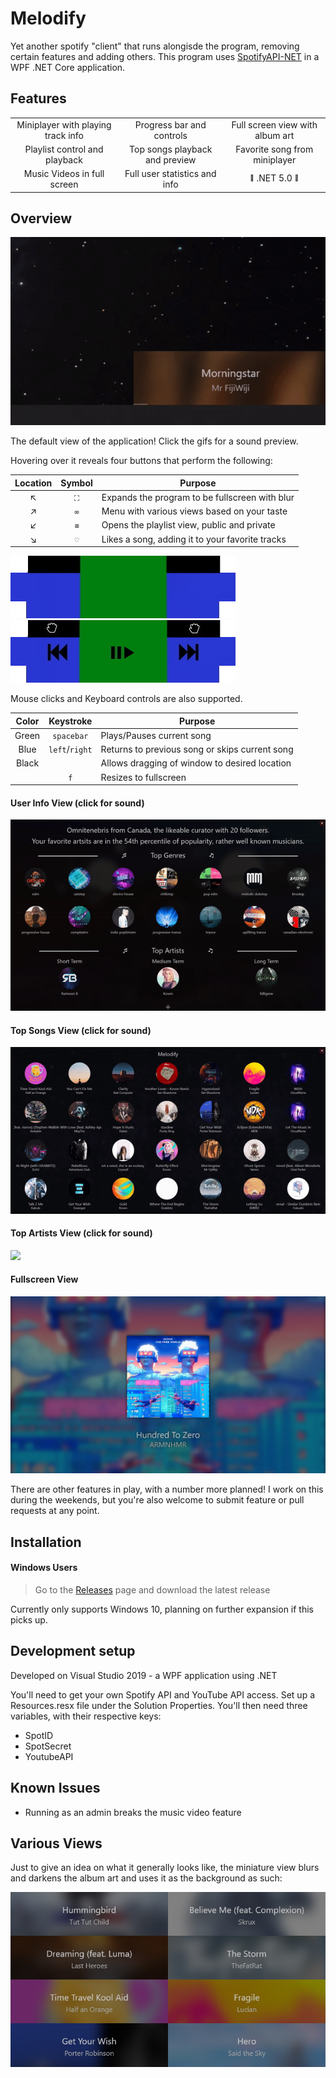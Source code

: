 # Melodify

Yet another spotify "client" that runs alongisde the program, removing certain features and adding others. This program uses [SpotifyAPI-NET](https://github.com/JohnnyCrazy/SpotifyAPI-NET) in a WPF .NET Core application.

## Features

<table style="text-align:center;">
  <tr>
    <td>Miniplayer with playing track info</td>
    <td>Progress bar and controls</td>
    <td>Full screen view with album art</td>
  </tr>
  <tr>
    <td>Playlist control and playback</td>
    <td>Top songs playback and preview</td>
    <td>Favorite song from miniplayer</td>
  </tr>
  <tr>
    <td>Music Videos in full screen</td>
    <td>Full user statistics and info</td>
    <td><sub><sup>🚧</sup></sub> .NET 5.0 <sub><sup>🚧</sup></sub></td>
  </tr>
</table>

## Overview
[![](images/Full-Preview.gif)](https://giant.gfycat.com/QuestionableClassicGalapagostortoise.webm)

The default view of the application! Click the gifs for a sound preview.

Hovering over it reveals four buttons that perform the following:

Location | Symbol | Purpose
:---: | :---: | ---
↖|`⛶`|Expands the program to be fullscreen with blur
↗|`∞`|Menu with various views based on your taste
↙|`≡`|Opens the playlist view, public and private
↘|`♡`|Likes a song, adding it to your favorite tracks

![](images/hoverRaw.jpg)
![](images/hoverInfo.jpg)

Mouse clicks and Keyboard controls are also supported.

Color | Keystroke | Purpose
:---: | :---: | ---
Green | `spacebar` | Plays/Pauses current song
Blue | `left`/`right` | Returns to previous song or skips current song
Black | ⠀ | Allows dragging of window to desired location
⠀ | `f` | Resizes to fullscreen

#### User Info View (click for sound)
[![](images/User-Info.gif)](https://giant.gfycat.com/ScentedCoarseJellyfish.webm)

#### Top Songs View (click for sound)
[![](images/Songs.gif)](https://giant.gfycat.com/IgnorantEnragedDodobird.webm)

#### Top Artists View (click for sound)
[![](images/Artists.gif)](https://giant.gfycat.com/AchingTatteredBaiji.webm)

#### Fullscreen View
![](images/fullscreen.jpg)

There are other features in play, with a number more planned! I work on this during the weekends, but you're also welcome to submit feature or pull requests at any point.

## Installation

 #### Windows Users
>
> Go to the [Releases](https://github.com/novatorem/Melodify/releases) page and download the latest release

Currently only supports Windows 10, planning on further expansion if this picks up.

## Development setup

Developed on Visual Studio 2019 - a WPF application using .NET

You'll need to get your own Spotify API and YouTube API access.
Set up a Resources.resx file under the Solution Properties.
You'll then need three variables, with their respective keys:
- SpotID
- SpotSecret
- YoutubeAPI

## Known Issues

- Running as an admin breaks the music video feature

## Various Views

Just to give an idea on what it generally looks like, the miniature view blurs and darkens the album art and uses it as the background as such:

![](images/multi.jpg)
